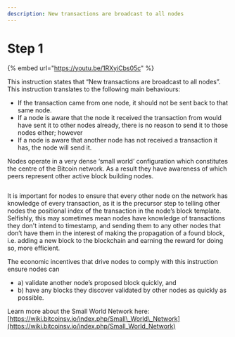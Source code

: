 ```yaml
---
description: New transactions are broadcast to all nodes
---
```


# Step 1

{% embed url="https://youtu.be/1RXyiCbs05c" %}

This instruction states that “New transactions are broadcast to all nodes”. This instruction translates to the following main behaviours:

* If the transaction came from one node, it should not be sent back to that same node.
* If a node is aware that the node it received the transaction from would have sent it to other nodes already, there is no reason to send it to those nodes either; however
* If a node is aware that another node has not received a transaction it has, the node will send it.

Nodes operate in a very dense ‘small world’ configuration which constitutes the centre of the Bitcoin network. As a result they have awareness of which peers represent other active block building nodes.

<figure><img src="../.gitbook/assets/CHAPTER 1 GIF 1.gif" alt=""><figcaption></figcaption></figure>

It is important for nodes to ensure that every other node on the network has knowledge of every transaction, as it is the precursor step to telling other nodes the positional index of the transaction in the node’s block template. Selfishly, this may sometimes mean nodes have knowledge of transactions they don't intend to timestamp, and sending them to any other nodes that don’t have them in the interest of making the propagation of a found block, i.e. adding a new block to the blockchain and earning the reward for doing so, more efficient.

The economic incentives that drive nodes to comply with this instruction ensure nodes can

* a) validate another node’s proposed block quickly, and
* b) have any blocks they discover validated by other nodes as quickly as possible.

Learn more about the Small World Network here: [https://wiki.bitcoinsv.io/index.php/Small\_World\_Network](https://wiki.bitcoinsv.io/index.php/Small_World_Network)
